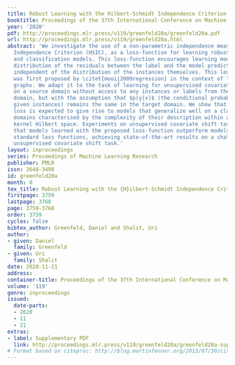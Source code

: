 ```yaml
---
title: Robust Learning with the Hilbert-Schmidt Independence Criterion
booktitle: Proceedings of the 37th International Conference on Machine Learning
year: '2020'
pdf: http://proceedings.mlr.press/v119/greenfeld20a/greenfeld20a.pdf
url: http://proceedings.mlr.press/v119/greenfeld20a.html
abstract: 'We investigate the use of a non-parametric independence measure, the Hilbert-Schmidt
  Independence Criterion (HSIC), as a loss-function for learning robust regression
  and classification models. This loss-function encourages learning models where the
  distribution of the residuals between the label and the model prediction is statistically
  independent of the distribution of the instances themselves. This loss-function
  was first proposed by \citet{mooij2009regression} in the context of learning causal
  graphs. We adapt it to the task of learning for unsupervised covariate shift: learning
  on a source domain without access to any instances or labels from the unknown target
  domain, but with the assumption that $p(y|x)$ (the conditional probability of labels
  given instances) remains the same in the target domain. We show that the proposed
  loss is expected to give rise to models that generalize well on a class of target
  domains characterised by the complexity of their description within a reproducing
  kernel Hilbert space. Experiments on unsupervised covariate shift tasks demonstrate
  that models learned with the proposed loss-function outperform models learned with
  standard loss functions, achieving state-of-the-art results on a challenging cell-microscopy
  unsupervised covariate shift task.'
layout: inproceedings
series: Proceedings of Machine Learning Research
publisher: PMLR
issn: 2640-3498
id: greenfeld20a
month: 0
tex_title: Robust Learning with the {H}ilbert-Schmidt Independence Criterion
firstpage: 3759
lastpage: 3768
page: 3759-3768
order: 3759
cycles: false
bibtex_author: Greenfeld, Daniel and Shalit, Uri
author:
- given: Daniel
  family: Greenfeld
- given: Uri
  family: Shalit
date: 2020-11-21
address: 
container-title: Proceedings of the 37th International Conference on Machine Learning
volume: '119'
genre: inproceedings
issued:
  date-parts:
  - 2020
  - 11
  - 21
extras:
- label: Supplementary PDF
  link: http://proceedings.mlr.press/v119/greenfeld20a/greenfeld20a-supp.pdf
# Format based on citeproc: http://blog.martinfenner.org/2013/07/30/citeproc-yaml-for-bibliographies/
---
```

